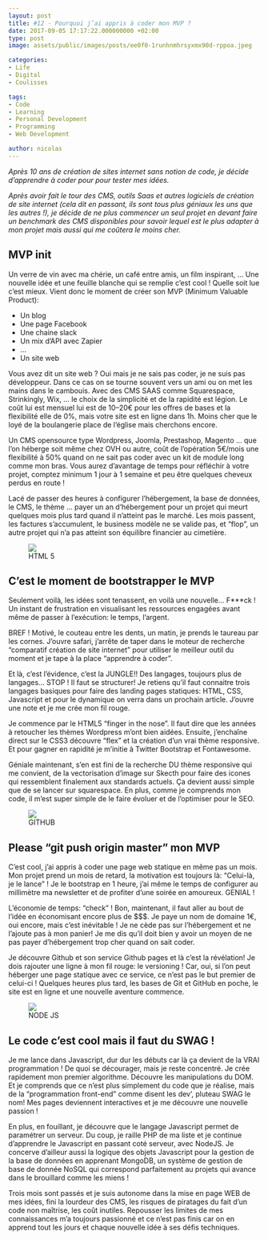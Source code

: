 ```yaml
---
layout: post
title: #12 - Pourquoi j’ai appris à coder mon MVP ?
date: 2017-09-05 17:17:22.000000000 +02:00
type: post
image: assets/public/images/posts/ee0f0-1runhnmhrsyxmx90d-rppoa.jpeg

categories:
- Life
- Digital
- Coulisses

tags:
- Code
- Learning
- Personal Development
- Programming
- Web Development

author: nicolas
---
```

<em>Après 10 ans de création de sites internet sans notion de code, je décide d’apprendre à coder pour pour tester mes idées.

Après avoir fait le tour des CMS, outils Saas et autres logiciels de création de site internet (cela dit en passant, ils sont tous plus géniaux les uns que les autres !), je décide de ne plus commencer un seul projet en devant faire un benchmark des CMS disponibles pour savoir lequel est le plus adapter à mon projet mais aussi qui me coûtera le moins cher.</em>

## MVP init

Un verre de vin avec ma chérie, un café entre amis, un film inspirant, … Une nouvelle idée et une feuille blanche qui se remplie c’est cool ! Quelle soit lue c’est mieux. Vient donc le moment de créer son MVP (Minimum Valuable Product):

- Un blog
- Une page Facebook
- Une chaine slack
- Un mix d’API avec Zapier
- …
- Un site web

Vous avez dit un site web ? Oui mais je ne sais pas coder, je ne suis pas développeur. Dans ce cas on se tourne souvent vers un ami ou on met les mains dans le cambouis. Avec des CMS SAAS comme Squarespace, Strinkingly, Wix, … le choix de la simplicité et de la rapidité est légion. Le coût lui est mensuel lui est de 10–20€ pour les offres de bases et la flexibilité elle de 0%, mais votre site est en ligne dans 1h. Moins cher que le loyé de la boulangerie place de l’église mais cherchons encore.

Un CMS opensource type Wordpress, Joomla, Prestashop, Magento … que l’on héberge soit même chez OVH ou autre, coût de l’opération 5€/mois une flexibilité à 50% quand on ne sait pas coder avec un kit de module long comme mon bras. Vous aurez d’avantage de temps pour réfléchir à votre projet, comptez minimum 1 jour à 1 semaine et peu être quelques cheveux perdus en route !

Lacé de passer des heures à configurer l’hébergement, la base de données, le CMS, le thème … payer un an d’hébergement pour un projet qui meurt quelques mois plus tard quand il n’atteint pas le marché. Les mois passent, les factures s’accumulent, le business modèle ne se valide pas, et “flop”, un autre projet qui n’a pas atteint son équilibre financier au cimetière.
<figure class="wp-caption"><img src="{{ site.url }}/{{ site.imgpost }}/189a1-1eanj7r6w5dwjh7wivduuda.jpeg" />
<figcaption class="wp-caption-text">HTML 5</figcaption>
</figure>

## C’est le moment de bootstrapper le MVP

Seulement voilà, les idées sont tenassent, en voilà une nouvelle… F\*\*\*ck ! Un instant de frustration en visualisant les ressources engagées avant même de passer à l’exécution: le temps, l’argent.

BREF ! Motivé, le couteau entre les dents, un matin, je prends le taureau par les cornes. J’ouvre safari, j’arrête de taper dans le moteur de recherche “comparatif création de site internet” pour utiliser le meilleur outil du moment et je tape à la place “apprendre à coder”.

Et là, c’est l’évidence, c’est la JUNGLE!! Des langages, toujours plus de langages… STOP ! Il faut se structurer! Je retiens qu’il faut connaitre trois langages basiques pour faire des landing pages statiques: HTML, CSS, Javascript et pour le dynamique on verra dans un prochain article. J’ouvre une note et je me crée mon fil rouge.

Je commence par le HTML5 “finger in the nose”. Il faut dire que les années à retoucher les thèmes Wordpress m’ont bien aidées. Ensuite, j’enchaîne direct sur le CSS3 découvre “flex” et la création d’un vrai thème responsive. Et pour gagner en rapidité je m’initie à Twitter Bootstrap et Fontawesome.

Géniale maintenant, s’en est fini de la recherche DU thème responsive qui me convient, de la vectorisation d’image sur Skecth pour faire des icones qui ressemblent finalement aux standards actuels. Ça devient aussi simple que de se lancer sur squarespace. En plus, comme je comprends mon code, il m’est super simple de le faire évoluer et de l’optimiser pour le SEO.
<figure class="wp-caption"><img src="{{ site.url }}/{{ site.imgpost }}/fa4c1-1dhztb_t6gjm6j8ouhwcqxa.png" />
<figcaption class="wp-caption-text">GITHUB</figcaption>
</figure>

## Please “git push origin master” mon MVP

C’est cool, j’ai appris à coder une page web statique en même pas un mois. Mon projet prend un mois de retard, la motivation est toujours là: “Celui-là, je le lance” ! Je le bootstrap en 1 heure, j’ai même le temps de configurer au millimètre ma newsletter et de profiter d’une soirée en amoureux. GENIAL !

L’économie de temps: “check” ! Bon, maintenant, il faut aller au bout de l’idée en économisant encore plus de $$$. Je paye un nom de domaine 1€, oui encore, mais c’est inévitable ! Je ne cède pas sur l’hébergement et ne l’ajoute pas à mon panier! Je me dis qu’il doit bien y avoir un moyen de ne pas payer d’hébergement trop cher quand on sait coder.

Je découvre Github et son service Github pages et là c’est la révélation! Je dois rajouter une ligne à mon fil rouge: le versioning ! Car, oui, si l’on peut héberger une page statique avec ce service, ce n’est pas le but premier de celui-ci ! Quelques heures plus tard, les bases de Git et GitHub en poche, le site est en ligne et une nouvelle aventure commence.
<figure class="wp-caption"><img src="{{ site.url }}/{{ site.imgpost }}/e8b22-11czy1ngfc50mjx7vxlphqa.png" />
<figcaption class="wp-caption-text">NODE JS</figcaption>
</figure>

## Le code c’est cool mais il faut du SWAG !

Je me lance dans Javascript, dur dur les débuts car là ça devient de la VRAI programmation ! De quoi se décourager, mais je reste concentré. Je crée rapidement mon premier algorithme. Découvre les manipulations du DOM. Et je comprends que ce n’est plus simplement du code que je réalise, mais de la “programmation front-end” comme disent les dev’, pluteau SWAG le nom! Mes pages deviennent interactives et je me découvre une nouvelle passion !

En plus, en fouillant, je découvre que le langage Javascript permet de paramétrer un serveur. Du coup, je raille PHP de ma liste et je continue d’apprendre le Javascript en passant coté serveur, avec NodeJS. Je concerve d’ailleur aussi la logique des objets Javascript pour la gestion de la base de données en apprenant MongoDB, un système de gestion de base de donnée NoSQL qui correspond parfaitement au projets qui avance dans le brouillard comme les miens !

Trois mois sont passés et je suis autonome dans la mise en page WEB de mes idées, fini la lourdeur des CMS, les risques de piratages du fait d’un code non maîtrise, les coût inutiles. Repousser les limites de mes connaissances m’a toujours passionné et ce n’est pas finis car on en apprend tout les jours et chaque nouvelle idée à ses défis techniques.